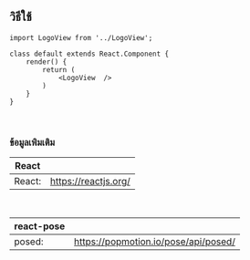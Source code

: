 ## วิธีใช้ 

```
import LogoView from '../LogoView';

class default extends React.Component {
    render() {
        return (
            <LogoView  />
        )
    }
}
```

<br>

### ข้อมูลเพิมเติม 

| React | |
| -----| --- |
| React: | https://reactjs.org/ |


<br>

| react-pose | |
| ----------- | -- |
| posed: | https://popmotion.io/pose/api/posed/ |



